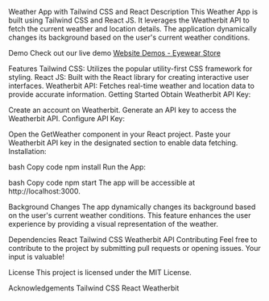 Weather App with Tailwind CSS and React
Description
This Weather App is built using Tailwind CSS and React JS. It leverages the Weatherbit API to fetch the current weather and location details. The application dynamically changes its background based on the user's current weather conditions.

Demo
Check out our live demo [Website Demos - Eyewear Store](https://weatherandlocationcheck.netlify.app/)

Features
Tailwind CSS: Utilizes the popular utility-first CSS framework for styling.
React JS: Built with the React library for creating interactive user interfaces.
Weatherbit API: Fetches real-time weather and location data to provide accurate information.
Getting Started
Obtain Weatherbit API Key:

Create an account on Weatherbit.
Generate an API key to access the Weatherbit API.
Configure API Key:

Open the GetWeather component in your React project.
Paste your Weatherbit API key in the designated section to enable data fetching.
Installation:

bash
Copy code
npm install
Run the App:

bash
Copy code
npm start
The app will be accessible at http://localhost:3000.

Background Changes
The app dynamically changes its background based on the user's current weather conditions. This feature enhances the user experience by providing a visual representation of the weather.

Dependencies
React
Tailwind CSS
Weatherbit API
Contributing
Feel free to contribute to the project by submitting pull requests or opening issues. Your input is valuable!

License
This project is licensed under the MIT License.

Acknowledgements
Tailwind CSS
React
Weatherbit